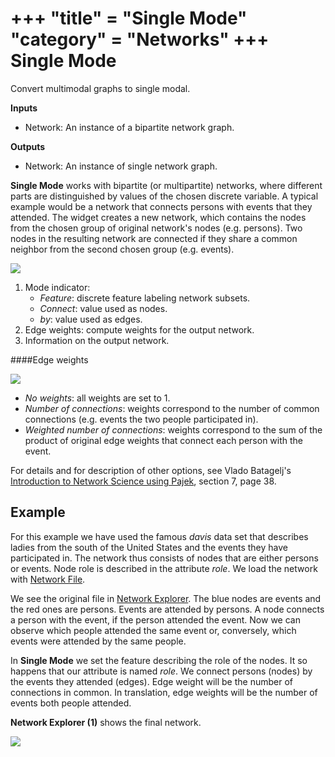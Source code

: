 +++
"title" = "Single Mode"
"category" = "Networks"
+++
Single Mode
===========

Convert multimodal graphs to single modal.

**Inputs**

- Network: An instance of a bipartite network graph.

**Outputs**

- Network: An instance of single network graph.

**Single Mode** works with bipartite (or multipartite) networks, where different parts are distinguished by values of the chosen discrete variable. A typical example would be a network that connects persons with events that they attended. The widget creates a new network, which contains the nodes from the chosen group of original network's nodes (e.g. persons). Two nodes in the resulting network are connected if they share a common neighbor from the second chosen group (e.g. events).

![](../images/Single-Mode-stamped.png)

1. Mode indicator:
   - *Feature*: discrete feature labeling network subsets.
   - *Connect*: value used as nodes.
   - *by*: value used as edges.
2. Edge weights: compute weights for the output network.
3. Information on the output network.

####Edge weights

![](../images/Single-Mode-weights.png)

- *No weights*: all weights are set to 1.
- *Number of connections*: weights correspond to the number of common connections (e.g. events the two people participated in).
- *Weighted number of connections*: weights correspond to the sum of  the product of original edge weights that connect each person with the event.

For details and for description of other options, see Vlado Batagelj's [Introduction to Network Science using Pajek](http://vladowiki.fmf.uni-lj.si/lib/exe/fetch.php?media=pajek:ev:pdf:na07.pdf), section 7, page 38.

Example
-------

For this example we have used the famous *davis* data set that describes ladies from the south of the United States and the events they have participated in. The network thus consists of nodes that are either persons or events. Node role is described in the attribute *role*. We load the network with [Network File](../networkfile/).

We see the original file in [Network Explorer](../networkexplorer/). The blue nodes are events and the red ones are persons. Events are attended by persons. A node connects a person with the event, if the person attended the event. Now we can observe which people attended the same event or, conversely, which events were attended by the same people.

In **Single Mode** we set the feature describing the role of the nodes. It so happens that our attribute is named *role*. We connect persons (nodes) by the events they attended (edges). Edge weight will be the number of connections in common. In translation, edge weights will be the number of events both people attended.

**Network Explorer (1)** shows the final network.

![](../images/Single-Mode-Example.png)
